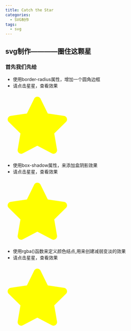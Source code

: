```yaml
---
title: Catch the Star
categories:
  - SVG制作
tags:
  - svg
---
```


## svg制作————圈住这颗星
### 首先我们先给 
- 使用border-radius属性，增加一个圆角边框
- 请点击星星，查看效果
<head>
  <meta charset="UTF-8">
  <style>
    .star1 {
        width: 200px;
        height: 200px;
        color: yellow;    }
    .star1:hover {
    border:2px solid ;
    padding:10px 40px; 
    background: red;
    width:200px;
    border-radius:25px;
    }
  </style>
</head>

<body>
<svg class="star1" viewBox="0 0 576 512">
 <path fill="currentColor" d="M259.3 17.8L194 150.2 47.9 171.5c-26.2 3.8-36.7 36.1-17.7 54.6l105.7 103-25 145.5c-4.5 26.3 23.2 46 46.4 33.7L288 439.6l130.7 68.7c23.2 12.2 50.9-7.4 46.4-33.7l-25-145.5 105.7-103c19-18.5 8.5-50.8-17.7-54.6L382 150.2 316.7 17.8c-11.7-23.6-45.6-23.9-57.4 0z"></path></svg>
</body>

- 使用box-shadow属性，来添加盒阴影效果
- 请点击星星，查看效果
<head>
  <meta charset="UTF-8">
  <style>
    .star2 {
        width: 200px;
        height: 200px;
        color: yellow;    
     }
   .star2:hover {
     width:200px;
     height:200px;
     box-shadow: 10px 10px 5px #888888;
     }
  </style>
</head>

<body>
<svg class="star2" viewBox="0 0 576 512">
  <path fill="currentColor" d="M259.3 17.8L194 150.2 47.9 171.5c-26.2 3.8-36.7 36.1-17.7 54.6l105.7 103-25 145.5c-4.5 26.3 23.2 46 46.4 33.7L288 439.6l130.7 68.7c23.2 12.2 50.9-7.4 46.4-33.7l-25-145.5 105.7-103c19-18.5 8.5-50.8-17.7-54.6L382 150.2 316.7 17.8c-11.7-23.6-45.6-23.9-57.4 0z"></path></svg>
</body>

- 使用rgba()函数来定义颜色结点,用来创建减弱变淡的效果
- 请点击星星，查看效果
<head>
  <meta charset="UTF-8">
  <style>
    .star3 {
        width: 200px;
        height: 200px;
        color: yellow;
        
  }
   .star3:hover {
    height: 200px;
    background: -webkit-linear-gradient(left, rgba(255,0,0,0), rgba(255,0,0,1)); 
    background: -o-linear-gradient(right, rgba(255,0,0,0), rgba(255,0,0,1)); 
    background: -moz-linear-gradient(right, rgba(255,0,0,0), rgba(255,0,0,1)); 
    background: linear-gradient(to right, rgba(255,0,0,0), rgba(255,0,0,1)); 
  </style>
</head>
<body>
<svg class="star3" viewBox="0 0 576 512">
  <path fill="currentColor" d="M259.3 17.8L194 150.2 47.9 171.5c-26.2 3.8-36.7 36.1-17.7 54.6l105.7 103-25 145.5c-4.5 26.3 23.2 46 46.4 33.7L288 439.6l130.7 68.7c23.2 12.2 50.9-7.4 46.4-33.7l-25-145.5 105.7-103c19-18.5 8.5-50.8-17.7-54.6L382 150.2 316.7 17.8c-11.7-23.6-45.6-23.9-57.4 0z"></path></svg>
</body>


